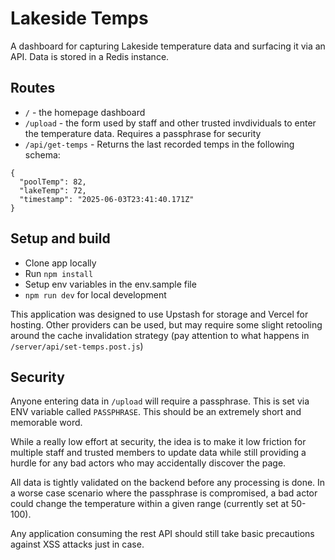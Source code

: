 # Lakeside Temps

A dashboard for capturing Lakeside temperature data and surfacing it via an API. Data is stored in a Redis instance.

## Routes

- `/` - the homepage dashboard
- `/upload` - the form used by staff and other trusted invdividuals to enter the temperature data. Requires a passphrase for security
- `/api/get-temps` - Returns the last recorded temps in the following schema:
 
```
{
  "poolTemp": 82,
  "lakeTemp": 72,
  "timestamp": "2025-06-03T23:41:40.171Z"
}
```

## Setup and build

- Clone app locally
- Run `npm install`
- Setup env variables in the env.sample file
- `npm run dev` for local development

This application was designed to use Upstash for storage and Vercel for hosting. Other providers can be used, but may require some slight retooling around the cache invalidation strategy (pay attention to what happens in `/server/api/set-temps.post.js`)

## Security

Anyone entering data in `/upload` will require a passphrase. This is set via ENV variable called `PASSPHRASE`. This should be an extremely short and memorable word.

While a really low effort at security, the idea is to make it low friction for multiple staff and trusted members to update data while still providing a hurdle for any bad actors who may accidentally discover the page.

All data is tightly validated on the backend before any processing is done. In a worse case scenario where the passphrase is compromised, a bad actor could change the temperature within a given range (currently set at 50-100).

Any application consuming the rest API should still take basic precautions against XSS attacks just in case.
